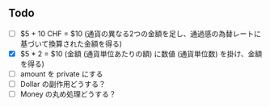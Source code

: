 Todo
------------
- [ ] $5 + 10 CHF = $10 (通貨の異なる2つの金額を足し、通過感の為替レートに基づいて換算された金額を得る)
- [x] $5 * 2 = $10 (金額 (通貨単位あたりの額) に数値 (通貨単位数) を掛け、金額を得る)
- [ ] amount を private にする
- [ ] Dollar の副作用どうする？
- [ ] Money の丸め処理どうする？
